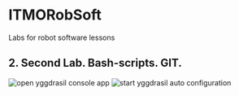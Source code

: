 # ITMORobSoft
Labs for robot software lessons

**2. Second Lab.** Bash-scripts. GIT.
------------------------------------

![open yggdrasil console app](https://i.yapx.ru/G7EGF.png)
![start yggdrasil auto configuration](https://i.yapx.ru/G7EGH.png)
